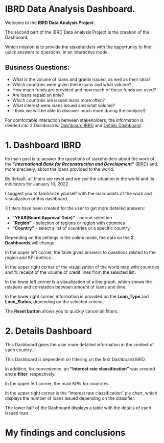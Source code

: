 # IBRD Data Analysis Dashboard.
Welcome to the __IBRD Data Analysis Project__.  

The second part of the IBRD Data Analysis Project is the creation of the Dashboard. 

Which mission is to provide the stakeholders with the opportunity to find quick answers to questions, in an interactive mode.
## Business Questions:
* What is the volume of loans and grants issued, as well as their ratio?
* Which countries were given these loans and what volume?
* How much funds are provided and how much of these funds are used?
* Are loans repaid on time?
* Which countries are issued loans more often?
* What interest were loans issued and what volume?
* I think we will be able to discover much more during the analysis!)

For comfortable interaction between stakeholders, the information is divided into 2 Dashboards: [Dashboard IBRD](https://public.tableau.com/app/profile/mykhailo2589/viz/DashboardIBRDStatementofLoansandIDAStatement/DashboardIBRD?publish=yes) and [Details Dashboard](https://public.tableau.com/app/profile/mykhailo2589/viz/DashboardIBRDStatementofLoansandIDAStatement/DashboardIBRD?publish=yes).

# 1. Dashboard IBRD
Its main goal is to answer the questions of stakeholders about the work of the ___"International Bank for Reconstruction and Development"___ ([IBRD](https://en.wikipedia.org/wiki/International_Bank_for_Reconstruction_and_Development)) and, more precisely, about the loans provided to the world.

By default, all filters are reset and we see the situation in the world and its indicators for January 10, 2022

I suggest you to familiarize yourself with the main points of the work and visualization of this dashboard.

3 filters have been created for the user to get more detailed answers:
* __"YEAR(Board Approval Date)"__ - period selection
* __"Region"__ - selection of regions or region with countries
* __"Country"__ - select a list of countries or a specific country

Depending on the settings in the online mode, the data on the __2 Dashboards__ will change.

In the upper left corner, the table gives answers to questions related to the region and KPI metrics .

In the upper right corner of the visualization of the world map with countries and % receipt of the volume of credit lines from the selected list.

In the lower left corner is a visualization of a line graph, which shows the relations and correlation between amount of loans and time.

In the lower right corner, information is provided on the __Loan_Type__ and __Loan_Status__, depending on the selected criteria.

The __Reset button__ allows you to quickly cancel all filters.

# 2. Details Dashboard 

This Dashboard gives the user more detailed information in the context of each country.

This Dashboard is dependent on filtering on the first Dashboard IBRD.

In addition, for convenience, an __“Interest rate classification”__ was created and a __filter__, respectively.

In the upper left corner, the main KPIs for countries.

In the upper right corner is the “Interest rate classification” pie chart, which displays the number of loans issued depending on the classifier.

The lower half of the Dashboard displays a table with the details of each issued loan.

# My findings and conclusions


